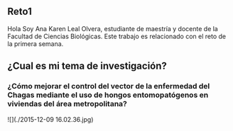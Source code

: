 ## Reto1
Hola Soy Ana Karen Leal Olvera, estudiante de maestría y docente de la Facultad de Ciencias Biológicas. Este trabajo es relacionado con el reto de la primera semana.

## ¿Cual es mi tema de investigación?
### ¿Cómo mejorar el control del vector de la enfermedad del Chagas mediante el uso de hongos entomopatógenos en viviendas del área metropolitana?

![](./2015-12-09 16.02.36.jpg)
